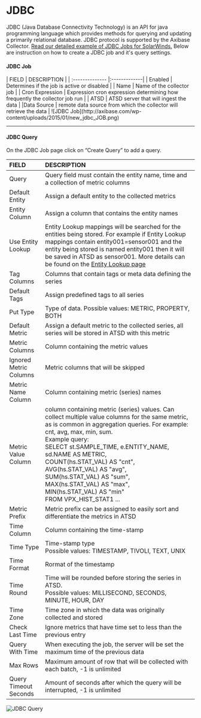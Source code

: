 # JDBC

JDBC (Java Database Connectivity Technology) is an API for java programming language which provides methods for querying and updating a primarily relational database. JDBC protocol is supported by the Axibase Collector. [Read our detailed example of JDBC Jobs for SolarWinds.](https://axibase.com/products/axibase-time-series-database/writing-data/collector/solarwinds/ "SolarWinds") Below are instruction on how to create a JDBC job and it's query settings.
<h4>JDBC Job</h4>
| FIELD           | DESCRIPTION |
| :-------------- |:-------------| 
| Enabled         | Determines if the job is active or disabled |
| Name            | Name of the collector job |
| Cron Expression | Expression	cron expression determining how frequently the collector job run | 
| ATSD            | ATSD server that will ingest the data |
|Data Source      | remote data source from which the collector will retrieve the data |
![JDBC Job](http://axibase.com/wp-content/uploads/2015/01/new_jdbc_JOB.png)

_______________________________________________________

<h4>JDBC Query</h4>
On the JDBC Job page click on “Create Query” to add a query.

| FIELD              | DESCRIPTION  |
| :----------------- |:-------------| 
| Query           | Query field must contain the entity name, time and a collection of metric columns |
| Default Entity  | Assign a default entity to the collected metrics |
| Entity Column   | Assign a column that contains the entity names | 
| Use Entity Lookup | Entity Lookup mappings will be searched for the entities being stored. For example if Entity Lookup mappings contain entity001=sensor001 and the entity being stored is named entity001 then it will be saved in ATSD as sensor001. More details can be found on the [Entity Lookup page](https://axibase.com/products/axibase-time-series-database/download-atsd/administration/entity-lookup/ "Entity Lookup") |
| Tag Columns     | Columns that contain tags or meta data defining the series |
| Default Tags    | Assign predefined tags to all series |
| Put Type        | Type of data. Possible values: METRIC, PROPERTY, BOTH |
| Default Metric  | Assign a default metric to the collected series, all series will be stored in ATSD with this metric |
| Metric Columns  | Column containing the metric values |
| Ignored Metric Columns | Metric columns that will be skipped |
| Metric Name Column | Column containing metric (series) names |
| Metric Value Column | column containing metric (series) values. Can collect multiple value columns for the same metric, as is common in aggregation queries. For example: cnt, avg, max, min, sum. <br> Example query: <br> SELECT st.SAMPLE_TIME, e.ENTITY_NAME, sd.NAME AS METRIC, <br> COUNT(hs.STAT_VAL) AS "cnt", <br> AVG(hs.STAT_VAL) AS "avg", <br> SUM(hs.STAT_VAL) AS "sum", <br> MAX(hs.STAT_VAL) AS "max", <br> MIN(hs.STAT_VAL) AS "min" <br> FROM VPX_HIST_STAT1 ...|
| Metric Prefix | Metric prefix can be assigned to easily sort and differentiate the metrics in ATSD |
| Time Column | Column containing the time-stamp |
| Time Type | Time-stamp type <br> Possible values: TIMESTAMP, TIVOLI, TEXT, UNIX |
| Time Format | Rormat of the timestamp | 
| Time Round | Time will be rounded before storing the series in ATSD. <br> Possible values: MILLISECOND, SECONDS, MINUTE, HOUR, DAY |
| Time Zone | Time zone in which the data was originally collected and stored |
| Check Last Time | Ignore metrics that have time set to less than the previous entry |
| Query With Time | When executing the job, the server will be set the maximum time of the previous data |
| Max Rows | Maximum amount of row that will be collected with each batch, -1 is unlimited |
| Query Timeout Seconds| Amount of seconds after which the query will be interrupted, -1 is unlimited |

![JDBC Query](http://axibase.com/wp-content/uploads/2015/01/JDBC_query.png)




